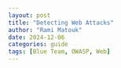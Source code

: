 ```yaml
---
layout: post
title: "Detecting Web Attacks"
author: "Rami Matouk"
date: 2024-12-06
categories: guide
tags: [Blue Team, OWASP, Web]
---
```

